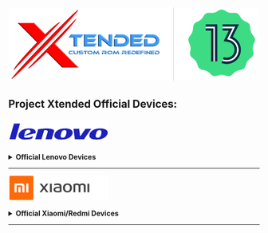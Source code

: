 <a href="#"><img src="assets/misc/head.png" /></a>
----

## Project Xtended Official Devices:

<a href="#"><img src="assets/lenovo/lenovo.png" height="50" /></a> 
<details>
<br>
<summary><b> Official Lenovo Devices</b></summary>
<a href="#"><img align="left" img src="assets/lenovo/zippo.png" width="90" /></a>

 Device                    | Lenovo Z6 Pro    
 --------------------------|----------------------------------------------------------------------
 CodeName                  | Zippo                                                            
 Maintainer                | [kanstmablason](https://telegram.me/kanstmablason)                     
 Device Support Group      | [Device Telegram group](https://t.me/LenovoZ6ProChat)                           
 Download Link             | [Official Download Link for your device](https://downloads.project-xtended.org/?dir=zippo/XT)

</details>

------------------------------------------------------------------------------------------------------------------------------

<a href="#"><img src="assets/mi/mi.png" height="50" /></a> 
<details>
<br>
<summary><b> Official Xiaomi/Redmi Devices</b></summary>
<a href="#"><img align="left" img src="assets/mi/daisy.png" width="90" /></a>

 Device                    | Mi A2 Lite   
 --------------------------|----------------------------------------------------------------------
 CodeName                  | Daisy                                                             
 Maintainer                | [TogoFire](https://telegram.me/TogoFire)                     
 Device Support Group      | [Device Telegram group](https://t.me/TogoFireWork)                           
 Download Link             | [Official Download Link for your device](https://downloads.project-xtended.org/?dir=daisy/XT)

<a href="#"><img align="left" img src="assets/mi/cepheus.png" width="90" /></a>

 Device                    | Mi 9    
 --------------------------|----------------------------------------------------------------------
 CodeName                  | Cepheus                                                             
 Maintainer                | [RDS_07](https://telegram.me/RDS_o7)                     
 Device Support Group      | [Device Telegram group](https://t.me/rds_builds_support)                           
 Download Link             | [Official Download Link for your device](https://downloads.project-xtended.org/?dir=cepheus/XT)

<a href="#"><img align="left" img src="assets/mi/grus.png" width="90" /></a>

 Device                    | Mi 9 SE   
 --------------------------|----------------------------------------------------------------------
 CodeName                  | Grus                                                             
 Maintainer                | [RDS_07](https://telegram.me/RDS_o7)                     
 Device Support Group      | [Device Telegram group](https://t.me/Swaggers_builds)                           
 Download Link             | [Official Download Link for your device](https://downloads.project-xtended.org/?dir=grus/XT)

<a href="#"><img align="left" img src="assets/mi/raphael.png" width="90" /></a>

 Device                    | Mi 9T Pro    
 --------------------------|----------------------------------------------------------------------
 CodeName                  | Raphael                                                             
 Maintainer                | [pawelik001](https://telegram.me/pawelik001)                     
 Device Support Group      | [Device Telegram group](https://t.me/pawelikhideout)                           
 Download Link             | [Official Download Link for your device](https://downloads.project-xtended.org/?dir=raphael/XT)

<a href="#"><img align="left" img src="assets/mi/gauguin.png" width="90" /></a>

 Device                    | MI 10i,RedmiNote 9pro5g/MI 10tLite  
 --------------------------|----------------------------------------------------------------------
 CodeName                  | Gauguin                                                             
 Maintainer                | [cursed0007](https://telegram.me/cursed0007)                     
 Device Support Group      | [Device Telegram group](https://t.me/xtendedgauguin)                           
 Download Link             | [Official Download Link for your device](https://downloads.project-xtended.org/?dir=gauguin/XT)

</details>

------------------------------------------------------------------------------------------------------------------------------

